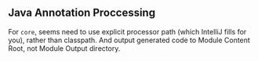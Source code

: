 ## Java Annotation Proccessing

For `core`, seems need to use explicit processor path (which IntelliJ fills for you), rather than
classpath. And output generated code to Module Content Root, not Module Output directory.
